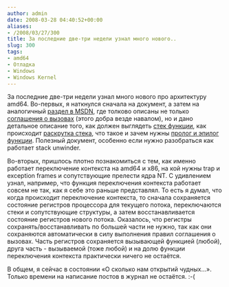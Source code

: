 ```yaml
---
author: admin
date: 2008-03-28 04:40:52+00:00
aliases:
- /2008/03/27/300
title: За последние две-три недели узнал много нового..
slug: 300
tags:
- amd64
- Отладка
- Windows
- Windows Kernel
---
```


За последние две-три недели узнал много нового про архитектуру amd64. Во-первых, я наткнулся сначала на документ, а затем на аналогичный [раздел в MSDN](http://msdn2.microsoft.com/en-us/library/7kcdt6fy(VS.80).aspx), где толково описаны не только [соглашения о вызовах](http://msdn2.microsoft.com/en-us/library/9b372w95%28VS.80%29.aspx) (этого добра везде навалом), но и дано детальное описание того, как должен выглядеть [стек функции](http://msdn2.microsoft.com/en-us/library/x4ea06t0%28VS.80%29.aspx), как происходит [раскрутка стека](http://msdn2.microsoft.com/en-us/library/8ydc79k6(VS.80).aspx), что такое и зачем нужны [пролог и эпилог функции](http://msdn2.microsoft.com/en-us/library/tawsa7cb%28VS.80%29.aspx). Полезный документ, особенно если нужно разобраться как работает stack unwinder.

<!--more-->

Во-вторых, пришлось плотно познакомиться с тем, как именно работает переключение контекста на amd64 и x86, на кой нужны trap и exception frames и сопутствующие прелести ядра NT. С удивлением узнал, например, что функция переключения контекста работает совсем не так, как я себе это раньше представлял. То есть я думал, что когда происходит переключение контекста, то сначала сохраняется состояние регистров процессора для текущего потока, переключаются стеки и сопутствующие структуры, а затем восстанавливается состояние регистров нового потока. Оказалось, что регистры сохранять/восстанавливать по большей части не нужно, так как они сохраняются автоматически в силу выполнения правил соглашения о вызовах. Часть регистров сохраняется вызывающей функцией (любой), друга часть - вызываемой (тоже любой) и на долю функции переключения контекста практически ничего не остаётся.

В общем, я сейчас в состоянии «О сколько нам открытий чудных…». Только времени на написание постов в журнал не остаётся. :-(
